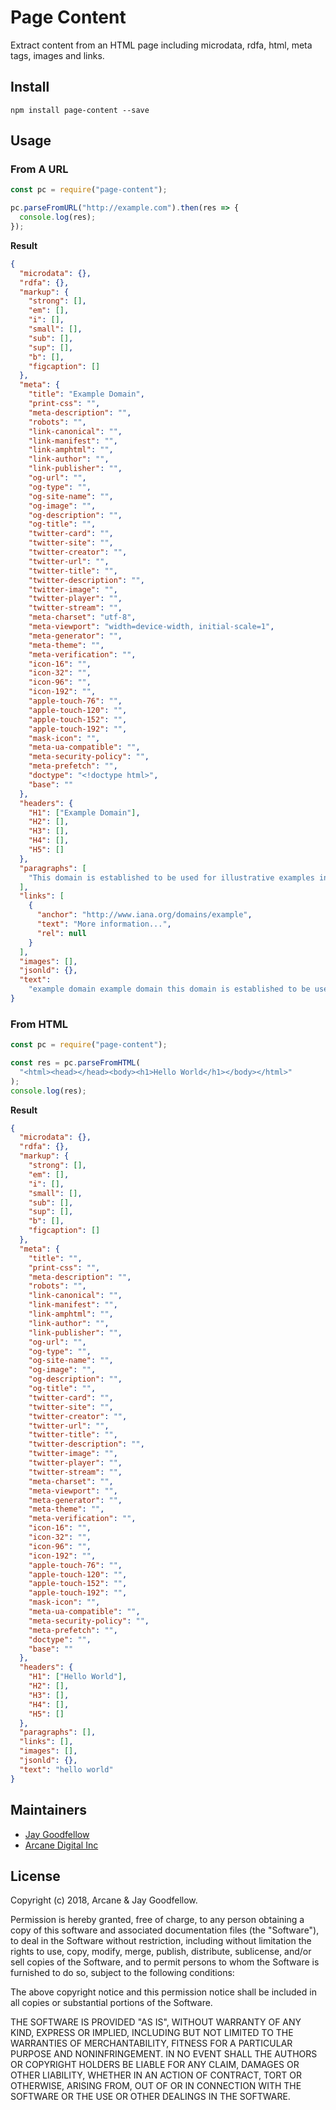 # Page Content

Extract content from an HTML page including microdata, rdfa, html, meta tags, images and links.

## Install

```
npm install page-content --save
```

## Usage

### From A URL

```javascript
const pc = require("page-content");

pc.parseFromURL("http://example.com").then(res => {
  console.log(res);
});
```

**Result**

```json
{
  "microdata": {},
  "rdfa": {},
  "markup": {
    "strong": [],
    "em": [],
    "i": [],
    "small": [],
    "sub": [],
    "sup": [],
    "b": [],
    "figcaption": []
  },
  "meta": {
    "title": "Example Domain",
    "print-css": "",
    "meta-description": "",
    "robots": "",
    "link-canonical": "",
    "link-manifest": "",
    "link-amphtml": "",
    "link-author": "",
    "link-publisher": "",
    "og-url": "",
    "og-type": "",
    "og-site-name": "",
    "og-image": "",
    "og-description": "",
    "og-title": "",
    "twitter-card": "",
    "twitter-site": "",
    "twitter-creator": "",
    "twitter-url": "",
    "twitter-title": "",
    "twitter-description": "",
    "twitter-image": "",
    "twitter-player": "",
    "twitter-stream": "",
    "meta-charset": "utf-8",
    "meta-viewport": "width=device-width, initial-scale=1",
    "meta-generator": "",
    "meta-theme": "",
    "meta-verification": "",
    "icon-16": "",
    "icon-32": "",
    "icon-96": "",
    "icon-192": "",
    "apple-touch-76": "",
    "apple-touch-120": "",
    "apple-touch-152": "",
    "apple-touch-192": "",
    "mask-icon": "",
    "meta-ua-compatible": "",
    "meta-security-policy": "",
    "meta-prefetch": "",
    "doctype": "<!doctype html>",
    "base": ""
  },
  "headers": {
    "H1": ["Example Domain"],
    "H2": [],
    "H3": [],
    "H4": [],
    "H5": []
  },
  "paragraphs": [
    "This domain is established to be used for illustrative examples in documents. You may use this domain in examples without prior coordination or asking for permission."
  ],
  "links": [
    {
      "anchor": "http://www.iana.org/domains/example",
      "text": "More information...",
      "rel": null
    }
  ],
  "images": [],
  "jsonld": {},
  "text":
    "example domain example domain this domain is established to be used for illustrative examples in documents you may use this domain in examples without prior coordination or asking for permission more information"
}
```

### From HTML

```javascript
const pc = require("page-content");

const res = pc.parseFromHTML(
  "<html><head></head><body><h1>Hello World</h1></body></html>"
);
console.log(res);
```

**Result**

```json
{
  "microdata": {},
  "rdfa": {},
  "markup": {
    "strong": [],
    "em": [],
    "i": [],
    "small": [],
    "sub": [],
    "sup": [],
    "b": [],
    "figcaption": []
  },
  "meta": {
    "title": "",
    "print-css": "",
    "meta-description": "",
    "robots": "",
    "link-canonical": "",
    "link-manifest": "",
    "link-amphtml": "",
    "link-author": "",
    "link-publisher": "",
    "og-url": "",
    "og-type": "",
    "og-site-name": "",
    "og-image": "",
    "og-description": "",
    "og-title": "",
    "twitter-card": "",
    "twitter-site": "",
    "twitter-creator": "",
    "twitter-url": "",
    "twitter-title": "",
    "twitter-description": "",
    "twitter-image": "",
    "twitter-player": "",
    "twitter-stream": "",
    "meta-charset": "",
    "meta-viewport": "",
    "meta-generator": "",
    "meta-theme": "",
    "meta-verification": "",
    "icon-16": "",
    "icon-32": "",
    "icon-96": "",
    "icon-192": "",
    "apple-touch-76": "",
    "apple-touch-120": "",
    "apple-touch-152": "",
    "apple-touch-192": "",
    "mask-icon": "",
    "meta-ua-compatible": "",
    "meta-security-policy": "",
    "meta-prefetch": "",
    "doctype": "",
    "base": ""
  },
  "headers": {
    "H1": ["Hello World"],
    "H2": [],
    "H3": [],
    "H4": [],
    "H5": []
  },
  "paragraphs": [],
  "links": [],
  "images": [],
  "jsonld": {},
  "text": "hello world"
}
```

## Maintainers

- [Jay Goodfellow](https://github.com/jaygoodfellow)
- [Arcane Digital Inc](https://github.com/arcanedigital)

## License

Copyright (c) 2018, Arcane & Jay Goodfellow.

Permission is hereby granted, free of charge, to any person obtaining a copy of this software and associated documentation files (the "Software"), to deal in the Software without restriction, including without limitation the rights to use, copy, modify, merge, publish, distribute, sublicense, and/or sell copies of the Software, and to permit persons to whom the Software is furnished to do so, subject to the following conditions:

The above copyright notice and this permission notice shall be included in all copies or substantial portions of the Software.

THE SOFTWARE IS PROVIDED "AS IS", WITHOUT WARRANTY OF ANY KIND, EXPRESS OR IMPLIED, INCLUDING BUT NOT LIMITED TO THE WARRANTIES OF MERCHANTABILITY, FITNESS FOR A PARTICULAR PURPOSE AND NONINFRINGEMENT. IN NO EVENT SHALL THE AUTHORS OR COPYRIGHT HOLDERS BE LIABLE FOR ANY CLAIM, DAMAGES OR OTHER LIABILITY, WHETHER IN AN ACTION OF CONTRACT, TORT OR OTHERWISE, ARISING FROM, OUT OF OR IN CONNECTION WITH THE SOFTWARE OR THE USE OR OTHER DEALINGS IN THE SOFTWARE.
